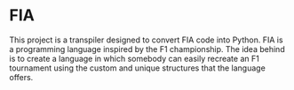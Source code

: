 # FIA

This project is a transpiler designed to convert FIA code into Python. FIA is a
programming language inspired by the F1 championship. The idea behind is to
create a language in which somebody can easily recreate an F1 tournament using
the custom and unique structures that the language offers.
